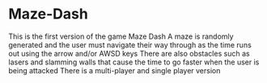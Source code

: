 # Maze-Dash
This is the first version of the game Maze Dash
A maze is randomly generated and the user must navigate their way through as the time runs out using the arrow and/or AWSD keys
There are also obstacles such as lasers and slamming walls that cause the time to go faster when the user is being attacked
There is a multi-player and single player version
